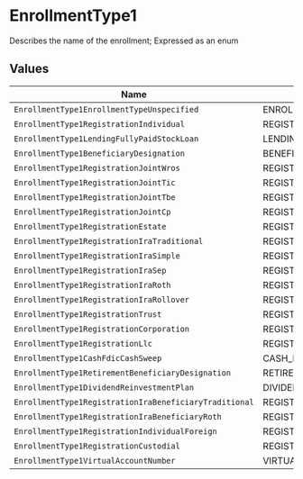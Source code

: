 # EnrollmentType1

Describes the name of the enrollment; Expressed as an enum


## Values

| Name                                                   | Value                                                  |
| ------------------------------------------------------ | ------------------------------------------------------ |
| `EnrollmentType1EnrollmentTypeUnspecified`             | ENROLLMENT_TYPE_UNSPECIFIED                            |
| `EnrollmentType1RegistrationIndividual`                | REGISTRATION_INDIVIDUAL                                |
| `EnrollmentType1LendingFullyPaidStockLoan`             | LENDING_FULLY_PAID_STOCK_LOAN                          |
| `EnrollmentType1BeneficiaryDesignation`                | BENEFICIARY_DESIGNATION                                |
| `EnrollmentType1RegistrationJointWros`                 | REGISTRATION_JOINT_WROS                                |
| `EnrollmentType1RegistrationJointTic`                  | REGISTRATION_JOINT_TIC                                 |
| `EnrollmentType1RegistrationJointTbe`                  | REGISTRATION_JOINT_TBE                                 |
| `EnrollmentType1RegistrationJointCp`                   | REGISTRATION_JOINT_CP                                  |
| `EnrollmentType1RegistrationEstate`                    | REGISTRATION_ESTATE                                    |
| `EnrollmentType1RegistrationIraTraditional`            | REGISTRATION_IRA_TRADITIONAL                           |
| `EnrollmentType1RegistrationIraSimple`                 | REGISTRATION_IRA_SIMPLE                                |
| `EnrollmentType1RegistrationIraSep`                    | REGISTRATION_IRA_SEP                                   |
| `EnrollmentType1RegistrationIraRoth`                   | REGISTRATION_IRA_ROTH                                  |
| `EnrollmentType1RegistrationIraRollover`               | REGISTRATION_IRA_ROLLOVER                              |
| `EnrollmentType1RegistrationTrust`                     | REGISTRATION_TRUST                                     |
| `EnrollmentType1RegistrationCorporation`               | REGISTRATION_CORPORATION                               |
| `EnrollmentType1RegistrationLlc`                       | REGISTRATION_LLC                                       |
| `EnrollmentType1CashFdicCashSweep`                     | CASH_FDIC_CASH_SWEEP                                   |
| `EnrollmentType1RetirementBeneficiaryDesignation`      | RETIREMENT_BENEFICIARY_DESIGNATION                     |
| `EnrollmentType1DividendReinvestmentPlan`              | DIVIDEND_REINVESTMENT_PLAN                             |
| `EnrollmentType1RegistrationIraBeneficiaryTraditional` | REGISTRATION_IRA_BENEFICIARY_TRADITIONAL               |
| `EnrollmentType1RegistrationIraBeneficiaryRoth`        | REGISTRATION_IRA_BENEFICIARY_ROTH                      |
| `EnrollmentType1RegistrationIndividualForeign`         | REGISTRATION_INDIVIDUAL_FOREIGN                        |
| `EnrollmentType1RegistrationCustodial`                 | REGISTRATION_CUSTODIAL                                 |
| `EnrollmentType1VirtualAccountNumber`                  | VIRTUAL_ACCOUNT_NUMBER                                 |